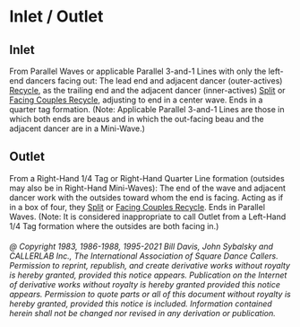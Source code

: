 
# Inlet / Outlet

## Inlet

From Parallel Waves or applicable Parallel 3-and-1 Lines with only the
left-end dancers facing out: The lead end and adjacent dancer (outer-actives)
[Recycle](../ms/recycle.md),
as the trailing end and the adjacent dancer (inner-actives)
[Split](../c1/recycle.md) or
[Facing Couples Recycle](../a2/recycle.md), 
adjusting to end in a center wave. Ends in a quarter tag
formation. (Note: Applicable Parallel 3-and-1 Lines are those in which both ends
are beaus and in which the out-facing beau and the adjacent dancer are in a
Mini-Wave.)

## Outlet

From a Right-Hand 1/4 Tag or Right-Hand Quarter Line formation (outsides
may also be in Right-Hand Mini-Waves): The end of the wave and adjacent dancer
work with the outsides toward whom the end is facing. Acting as if in a box of
four, they [Split](../c1/recycle.md) or
[Facing Couples Recycle](../a2/recycle.md). Ends in Parallel Waves. (Note: It is
considered inappropriate to call Outlet from a Left-Hand 1/4 Tag formation
where the outsides are both facing in.)

###### @ Copyright 1983, 1986-1988, 1995-2021 Bill Davis, John Sybalsky and CALLERLAB Inc., The International Association of Square Dance Callers. Permission to reprint, republish, and create derivative works without royalty is hereby granted, provided this notice appears. Publication on the Internet of derivative works without royalty is hereby granted provided this notice appears. Permission to quote parts or all of this document without royalty is hereby granted, provided this notice is included. Information contained herein shall not be changed nor revised in any derivation or publication.
